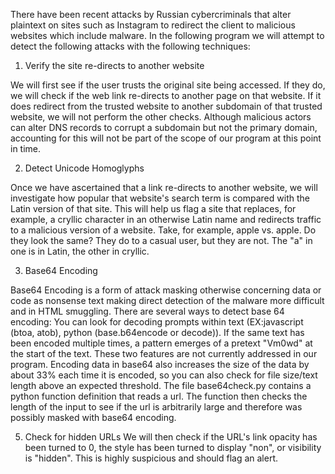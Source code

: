 There have been recent attacks by Russian cybercriminals that alter plaintext on sites such as Instagram to redirect the client to malicious websites which include malware.
In the following program we will attempt to detect the following attacks with the following techniques:

1. Verify the site re-directs to another website

We will first see if the user trusts the original site being accessed. If they do, we will check if the web link re-directs to another page on that website. If it does redirect from the trusted website to another subdomain of that trusted website, we will not perform the other checks. Although malicious actors can alter DNS records to corrupt a subdomain but not the primary domain, accounting for this will not be part of the scope of our program at this point in time.

2. Detect Unicode Homoglyphs

Once we have ascertained that a link re-directs to another website, we will investigate how popular that website's search term is compared with the Latin version of that site.
This will help us flag a site that replaces, for example, a cryllic character in an otherwise Latin name and redirects traffic to a malicious version of a website.
Take, for example, apple vs. аррlе. Do they look the same? They do to a casual user, but they are not. The "a" in one is in Latin, the other in cryllic.

3. Base64 Encoding

Base64 Encoding is a form of attack masking otherwise concerning data or code as nonsense text making direct detection of the malware more difficult and in HTML smuggling.
There are several ways to detect base 64 encoding:
You can look for decoding prompts within text (EX:javascript (btoa, atob), python (base.b64encode or decode)).
If the same text has been encoded multiple times, a pattern emerges of a pretext "Vm0wd" at the start of the text.
These two features are not currently addressed in our program.
Encoding data in base64 also increases the size of the data by about 33% each time it is encoded, so you can also check for file size/text length above an expected threshold.
The file base64check.py contains a python function definition that reads a url.
The function then checks the length of the input to see if the url is arbitrarily large and therefore was possibly masked with base64 encoding.

5. Check for hidden URLs
We will then check if the URL's link opacity has been turned to 0, the style has been turned to display "non", or visibility is "hidden". This is highly suspicious and should flag an alert.
